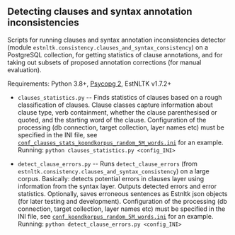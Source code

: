 ## Detecting clauses and syntax annotation inconsistencies

Scripts for running clauses and syntax annotation inconsistencies detector (module    `estnltk.consistency.clauses_and_syntax_consistency`) on a PostgreSQL collection, for getting statistics of clause annotations, and for taking out subsets of proposed annotation corrections (for manual evaluation).

Requirements: Python 3.8+, [Psycopg 2](https://www.psycopg.org), EstNLTK v1.7.2+

* `clauses_statistics.py` -- Finds statistics of clauses based on a rough classification of clauses. Clause classes capture information about clause type, verb containment, whether the clause parenthesised or quoted, and the starting word of the clause. Configuration of the processing (db connection, target collection, layer names etc) must be specified in the INI file, see [`conf_clauses_stats_koondkorpus_random_5M_words.ini`](conf_clauses_stats_koondkorpus_random_5M_words.ini) for an example. 
Running: `python clauses_statistics.py <config_INI>`

* `detect_clause_errors.py` -- Runs `detect_clause_errors`  (from    `estnltk.consistency.clauses_and_syntax_consistency`) on a large corpus. Basically: detects potential errors in clauses layer using information from the syntax layer. Outputs detected errors and error statistics. Optionally, saves erroneous sentences as Estnltk json objects (for later testing and development). Configuration of the processing (db connection, target collection, layer names etc) must be specified in the INI file, see [`conf_koondkorpus_random_5M_words.ini`](conf_koondkorpus_random_5M_words.ini) for an example. 
Running: `python detect_clause_errors.py <config_INI>`


